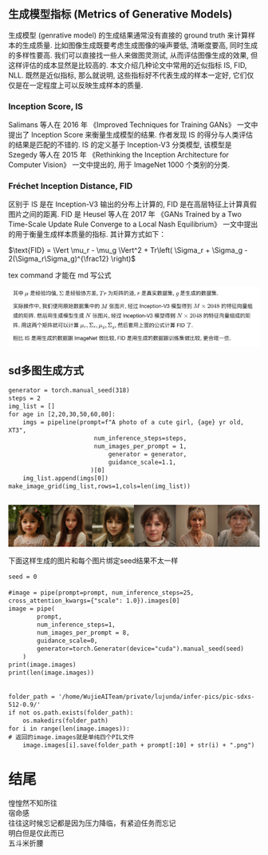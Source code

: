 ## 生成模型指标 (Metrics of Generative Models)
生成模型 (genrative model) 的生成结果通常没有直接的 ground truth 来计算样本的生成质量. 比如图像生成既要考虑生成图像的噪声要低, 清晰度要高, 同时生成的多样性要高. 我们可以直接找一些人来做图灵测试, 从而评估图像生成的效果, 但这样评估的成本显然是比较高的. 本文介绍几种论文中常用的近似指标 IS, FID, NLL. 既然是近似指标, 那么就说明, 这些指标好不代表生成的样本一定好, 它们仅仅是在一定程度上可以反映生成样本的质量.  

### Inception Score, IS
Salimans 等人在 2016 年 《Improved Techniques for Training GANs》 一文中提出了 Inception Score 来衡量生成模型的结果. 作者发现 IS
 的得分与人类评估的结果是匹配的不错的. IS
 的定义基于 Inception-V3 分类模型, 该模型是 Szegedy 等人在 2015 年 《Rethinking the Inception Architecture for Computer Vision》 一文中提出的, 用于 ImageNet 1000 个类别的分类.


 ### Fréchet Inception Distance, FID
 区别于 IS 是在 Inception-V3 输出的分布上计算的, FID 是在高层特征上计算真假图片之间的距离. FID 是 Heusel 等人在 2017 年 《GANs Trained by a Two Time-Scale Update Rule Converge to a Local Nash Equilibrium》 一文中提出的用于衡量生成样本质量的指标. 其计算方式如下：   

 $\text{FID} = \Vert \mu_r - \mu_g \Vert^2 + Tr\left( \Sigma_r + \Sigma_g - 2(\Sigma_r\Sigma_g)^{\frac12} \right)$

 tex command 才能在 md 写公式

![alt text](assets/Metrics/image.png)   


## sd多图生成方式
```
generator = torch.manual_seed(318)
steps = 2
img_list = []
for age in [2,20,30,50,60,80]:
    imgs = pipeline(prompt=f"A photo of a cute girl, {age} yr old, XT3",
                        num_inference_steps=steps, 
                        num_images_per_prompt = 1,
                            generator = generator,
                            guidance_scale=1.1,
                       )[0]
    img_list.append(imgs[0])
make_image_grid(img_list,rows=1,cols=len(img_list))


```
![alt text](assets/Metrics-sduse/image.png)   


下面这样生成的图片和每个图片绑定seed结果不太一样   
```
seed = 0

#image = pipe(prompt=prompt, num_inference_steps=25, cross_attention_kwargs={"scale": 1.0}).images[0]
image = pipe(
        prompt, 
        num_inference_steps=1, 
        num_images_per_prompt = 8,
        guidance_scale=0,
        generator=torch.Generator(device="cuda").manual_seed(seed)
    )
print(image.images)
print(len(image.images))


folder_path = '/home/WujieAITeam/private/lujunda/infer-pics/pic-sdxs-512-0.9/'
if not os.path.exists(folder_path):
    os.makedirs(folder_path)
for i in range(len(image.images)):
# 返回的image.images就是单纯四个PIL文件  
    image.images[i].save(folder_path + prompt[:10] + str(i) + ".png")

```








# 结尾

惶惶然不知所往   
宿命感   
往往这时候忘记都是因为压力降临，有紧迫任务而忘记   
明白但是仅此而已    
五斗米折腰   

